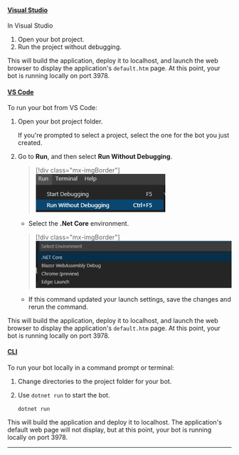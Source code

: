 #### [Visual Studio](#tab/vs)

In Visual Studio

1. Open your bot project.
1. Run the project without debugging.

This will build the application, deploy it to localhost, and launch the web browser to display the application's `default.htm` page. At this point, your bot is running locally on port 3978.

#### [VS Code](#tab/vscode)

To run your bot from VS Code:

1. Open your bot project folder.

    If you're prompted to select a project, select the one for the bot you just created.

1. Go to **Run**, and then select **Run Without Debugging**.

   > [!div class="mx-imgBorder"]
   > ![vsc run](../../../media/azure-bot-quickstarts/bot-builder-dotnet-vsc-run.png)

   - Select the **.Net Core** environment.

   > [!div class="mx-imgBorder"]
   > ![vsc env](../../../media/azure-bot-quickstarts/bot-builder-dotnet-vsc-environment.png)

   - If this command updated your launch settings, save the changes and rerun the command.

This will build the application, deploy it to localhost, and launch the web browser to display the application's `default.htm` page. At this point, your bot is running locally on port 3978.

#### [CLI](#tab/cli)

To run your bot locally in a command prompt or terminal:

1. Change directories to the project folder for your bot.
1. Use `dotnet run` to start the bot.

   ```console
   dotnet run
   ```

This will build the application and deploy it to localhost. The application's default web page will not display, but at this point, your bot is running locally on port 3978.

---
